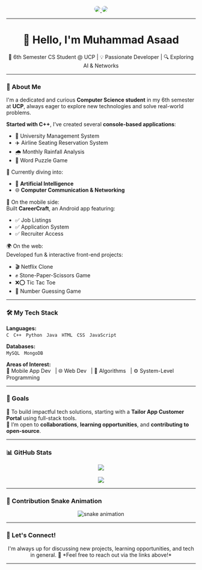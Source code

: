 <!-- Social Badges -->
<p align="center">
  <a href="https://www.linkedin.com/in/muhammad-asaad-70952028a/" target="_blank">
    <img src="https://img.shields.io/badge/LinkedIn-%230077B5.svg?style=for-the-badge&logo=linkedin&logoColor=white" style="border-radius: 50%;" />
  </a>
  <a href="https://x.com/asad_asghar108?t=7JpJcBh3HZOcu1jvCmSsLA&s=09" target="_blank">
    <img src="https://img.shields.io/badge/Twitter-%231DA1F2.svg?style=for-the-badge&logo=twitter&logoColor=white" style="border-radius: 50%;" />
  </a>
</p>

---

<h1 align="center">👋 Hello, I'm Muhammad Asaad</h1>

<p align="center">🚀 6th Semester CS Student @ UCP | 💡 Passionate Developer | 🔍 Exploring AI & Networks</p>

---

### 🧠 About Me

I'm a dedicated and curious **Computer Science student** in my 6th semester at **UCP**, always eager to explore new technologies and solve real-world problems.

**Started with C++**, I’ve created several **console-based applications**:
- 🏫 University Management System  
- ✈️ Airline Seating Reservation System  
- 🌧️ Monthly Rainfall Analysis  
- 🧩 Word Puzzle Game  

🔬 Currently diving into:
- 🤖 **Artificial Intelligence**
- 🌐 **Computer Communication & Networking**

📱 On the mobile side:  
Built **CareerCraft**, an Android app featuring:
- ✅ Job Listings  
- ✅ Application System  
- ✅ Recruiter Access

🌍 On the web:  
Developed fun & interactive front-end projects:
- 🎬 Netflix Clone  
- ✊ Stone-Paper-Scissors Game  
- ❌⭕ Tic Tac Toe  
- 🔢 Number Guessing Game

---

### 🛠️ My Tech Stack

**Languages:**  
`C` &nbsp; `C++` &nbsp; `Python` &nbsp; `Java` &nbsp; `HTML` &nbsp; `CSS` &nbsp; `JavaScript`  

**Databases:**  
`MySQL` &nbsp; `MongoDB`

**Areas of Interest:**  
📱 Mobile App Dev &nbsp; | 🌐 Web Dev &nbsp; | 🧩 Algorithms &nbsp; | ⚙️ System-Level Programming

---

### 🎯 Goals

🔭 To build impactful tech solutions, starting with a **Tailor App Customer Portal** using full-stack tools.  
🤝 I’m open to **collaborations**, **learning opportunities**, and **contributing to open-source**.

---

### 📊 GitHub Stats

<p align="center">
  <img src="https://github-readme-streak-stats.herokuapp.com?user=Asaad-108&theme=tokyonight&hide_border=true" />
  <br />
  <!-- <img src="https://github-readme-stats.vercel.app/api?username=Asaad-108&show_icons=true&theme=tokyonight&hide_border=true&rank_icon=github" /> -->
  <br />
  <img src="https://github-readme-stats.vercel.app/api/top-langs/?username=Asaad-108&layout=compact&theme=tokyonight&hide_border=true" />
</p>

---

### 🐍 Contribution Snake Animation

<!-- Enable GitHub Actions for Snake Animation to work -->
<p align="center">
  <img src="https://raw.githubusercontent.com/Asaad-108/Asaad-108/output/github-contribution-grid-snake.svg" alt="snake animation" />
</p>

---

### 💬 Let's Connect!

<p align="center">
  I'm always up for discussing new projects, learning opportunities, and tech in general.  
  📩 *Feel free to reach out via the links above!*
</p>

---

<!-- Footer -->
<!---
Asaad-108/Asaad-108 is a ✨ special ✨ repository because its `README.md` (this file) appears on your GitHub profile.
--->
